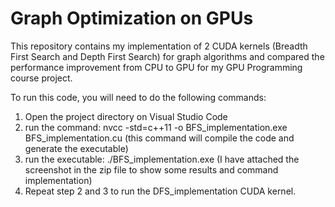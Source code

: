 # Graph Optimization on GPUs

This repository contains my implementation of 2 CUDA kernels (Breadth First Search and Depth First Search) for graph algorithms and compared the performance improvement from CPU to GPU for my GPU Programming course project. 

To run this code, you will need to do the following commands:

1) Open the project directory on Visual Studio Code
2) run the command: nvcc -std=c++11 -o BFS_implementation.exe BFS_implementation.cu (this command will compile the code and generate the executable)
3) run the executable: ./BFS_implementation.exe (I have attached the screenshot in the zip file to show some results and command implementation)
4) Repeat step 2 and 3 to run the DFS_implementation CUDA kernel. 
